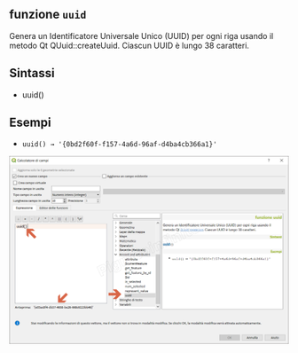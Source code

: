 ## funzione `uuid`

Genera un Identificatore Universale Unico (UUID) per ogni riga usando il metodo Qt QUuid::createUuid. Ciascun UUID è lungo 38 caratteri.

## Sintassi

* uuid()

## Esempi

* `uuid() → '{0bd2f60f-f157-4a6d-96af-d4ba4cb366a1}'`


![](/img/record_e_attributi/uuid()1.png)